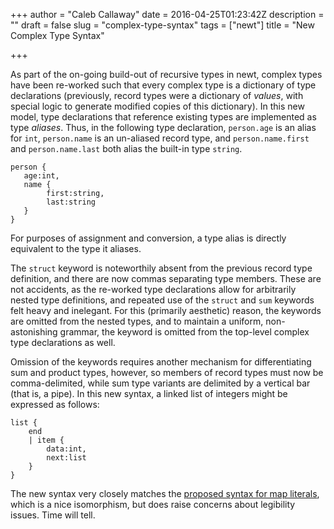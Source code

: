 +++
author = "Caleb Callaway"
date = 2016-04-25T01:23:42Z
description = ""
draft = false
slug = "complex-type-syntax"
tags = ["newt"]
title = "New Complex Type Syntax"

+++


As part of the on-going build-out of recursive types in newt, complex types have been re-worked such that every complex type is a dictionary of type declarations (previously, record types were a dictionary of _values_, with special logic to generate modified copies of this dictionary). In this new model, type declarations that reference existing types are implemented as type _aliases_. Thus, in the following type declaration, `person.age` is an alias for `int`, `person.name` is an un-aliased record type, and `person.name.first` and `person.name.last` both alias the built-in type `string`.

```
person {
   age:int,
   name {
        first:string,
        last:string
   }
}
```

For purposes of assignment and conversion, a type alias is directly equivalent to the type it aliases.

The `struct` keyword is noteworthily absent from the previous record type definition, and there are now commas separating type members. These are not accidents, as the re-worked type declarations allow for arbitrarily nested type definitions, and repeated use of the `struct` and `sum` keywords felt heavy and inelegant. For this (primarily aesthetic) reason, the keywords are omitted from the nested types, and to maintain a uniform, non-astonishing grammar, the keyword is omitted from the top-level complex type declarations as well.

Omission of the keywords requires another mechanism for differentiating sum and product types, however, so members of record types must now be comma-delimited, while sum type variants are delimited by a vertical bar (that is, a pipe). In this new syntax, a linked list of integers might be expressed as follows:

```
list {
	end
	| item {
		data:int,
		next:list
	}
}
```
The new syntax very closely matches the [proposed syntax for map literals](https://github.com/cqcallaw/newt/issues/11), which is a nice isomorphism, but does raise concerns about legibility issues. Time will tell.

